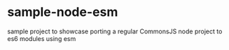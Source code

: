 # sample-node-esm
sample project to showcase porting a regular CommonsJS node project to es6 modules using esm
